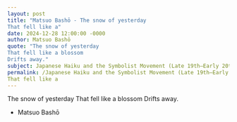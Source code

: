 ```yaml
---
layout: post
title: "Matsuo Bashō - The snow of yesterday
That fell like a"
date: 2024-12-28 12:00:00 -0000
author: Matsuo Bashō
quote: "The snow of yesterday
That fell like a blossom
Drifts away."
subject: Japanese Haiku and the Symbolist Movement (Late 19th–Early 20th century)
permalink: /Japanese Haiku and the Symbolist Movement (Late 19th–Early 20th century)/Matsuo Bashō/Matsuo Bashō - The snow of yesterday
That fell like a
---
```


The snow of yesterday
That fell like a blossom
Drifts away.

- Matsuo Bashō
